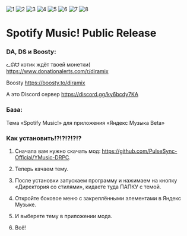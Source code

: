 ![1](https://github.com/Diramix/Spotify-Music/assets/79011730/36cf0146-6397-4ca0-8dfe-0c8d7077d62a)
![2](https://github.com/Diramix/Spotify-Music/assets/79011730/77b4e12b-e3ee-4539-b3e4-6ae8029cd021)
![3](https://github.com/Diramix/Spotify-Music/assets/79011730/6557b94c-9764-4588-a082-5e02acc26fb8)
![4](https://github.com/Diramix/Spotify-Music/assets/79011730/06dfcb24-82bd-4ba6-b924-374a7e93076f)
![5](https://github.com/Diramix/Spotify-Music/assets/79011730/86db0450-2193-4aaa-8aa5-3a257c42c941)
![6](https://github.com/Diramix/Spotify-Music/assets/79011730/6f3236be-bbed-4537-b4f5-c573899259eb)
![7](https://github.com/Diramix/Spotify-Music/assets/79011730/6da2b2f6-3155-4e21-b745-a13e1391e7c1)
![8](https://github.com/Diramix/Spotify-Music/assets/79011730/7d972431-93c0-45da-b403-39a77f52b702)
# Spotify Music! Public Release

### DA, DS и Boosty:
   ᓚᘏᗢ котик ждёт твоей монетки(
   https://www.donationalerts.com/r/diramix
   
   Boosty
   https://boosty.to/diramix
   
   А это Discord сервер
   https://discord.gg/ky6bcdy7KA

### База:

   Тема «Spotify Music!» для приложения «Яндекс Музыка Beta»

### Как установить!?!?!?!?!?

   1. Сначала вам нужно скачать мод: https://github.com/PulseSync-Official/YMusic-DRPC.
      
   2. Теперь качаем тему.
      
   3. После установки запускаем программу и нажимаем на кнопку «Директория со стилями», кидаете туда ПАПКУ с темой.
      
   4. Откройте боковое меню с закреплёнными элементами в Яндекс Музыке.

   5. И выберете тему в приложении мода.
      
   6. Всё!
